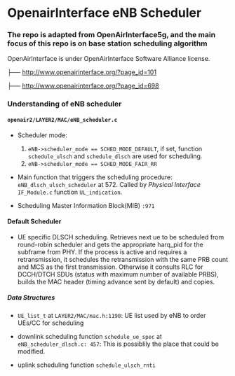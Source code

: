 # OpenairInterface eNB Scheduler
### The repo is adapted from OpenAirInterface5g, and the main focus of this repo is on base station scheduling algorithm
OpenAirInterface is under OpenAirInterface Software Alliance license.

├── http://www.openairinterface.org/?page_id=101

├── http://www.openairinterface.org/?page_id=698

### Understanding of eNB scheduler

#### `openair2/LAYER2/MAC/eNB_scheduler.c`

- Scheduler mode: 
  1) `eNB->scheduler_mode == SCHED_MODE_DEFAULT`, if set, function `schedule_ulsch` and `schedule_dlsch` are used for scheduling.
  2) `eNB->scheduler_mode == SCHED_MODE_FAIR_RR`

- Main function that triggers the scheduling procedure: `eNB_dlsch_ulsch_scheduler` at 572. Called by *Physical Interface* `IF_Module.c` function `UL_indication`.

 - Scheduling Master Information Block(MIB) `:971`
 
#### Default Scheduler

- UE specific DLSCH scheduling. Retrieves next ue to be scheduled from round-robin scheduler and gets the appropriate harq_pid for the subframe from PHY. If the process is active and requires a retransmission, it schedules the retransmission with the same PRB count and MCS as the first transmission. Otherwise it consults RLC for DCCH/DTCH SDUs (status with maximum number of available PRBS), builds the MAC header (timing advance sent by default) and copies. 

##### Data Structures

* `UE_list_t` at `LAYER2/MAC/mac.h:1190`: UE list used by eNB to order UEs/CC for scheduling

* downlink scheduling function `schedule_ue_spec` at `eNB_scheduler_dlsch.c: 457`: This is possiblily the place that could be modified.

* uplink scheduling function `schedule_ulsch_rnti` 
